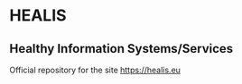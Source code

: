 # HEALIS
## Healthy Information Systems/Services

Official repository for the site https://healis.eu
